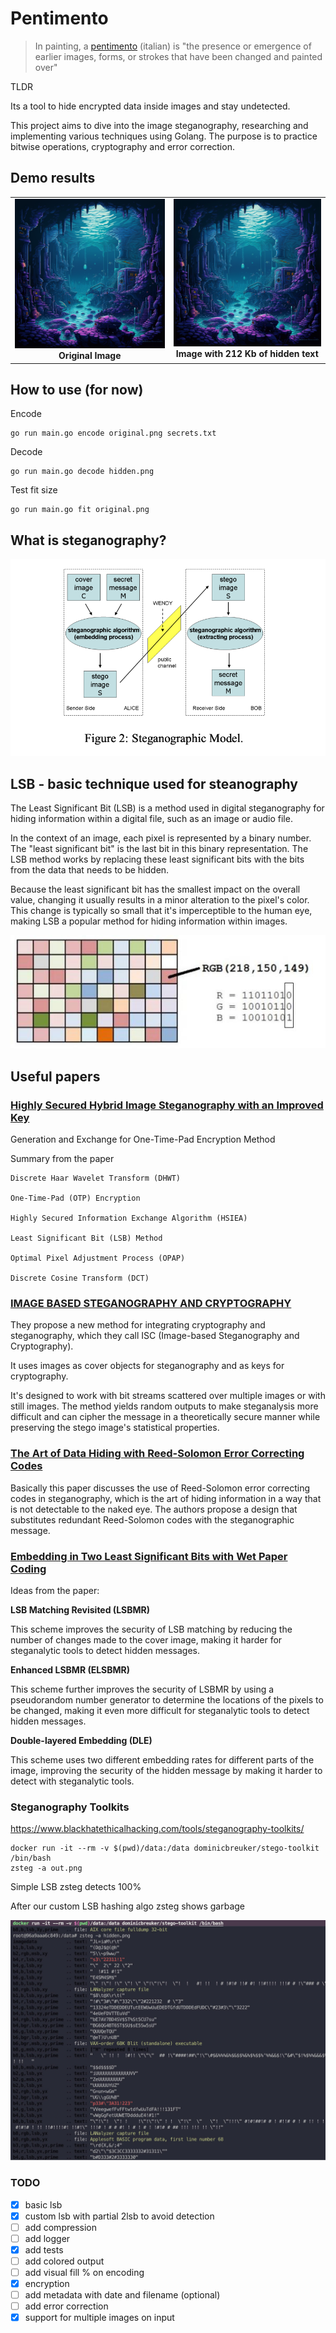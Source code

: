 # Pentimento
> In painting, a [pentimento](https://en.wikipedia.org/wiki/Pentimento) (italian) is "the presence or emergence of earlier images, forms, or strokes that have been changed and painted over"

TLDR

Its a tool to hide encrypted data inside images and stay undetected.

This project aims to dive into the image steganography, researching and implementing various techniques using Golang.
The purpose is to practice bitwise operations, cryptography and error correction.

## Demo results
<table>
  <tr>
    <td valign="top" align="center">
        <a href="assets/original.png">
            <img src="assets/original.png" alt="original" width="420">
        </a>
        <br><b>Original Image</b>
    </td>
    <td valign="top" align="center">
        <a href="assets/hidden.png">
            <img src="assets/hidden.png" alt="hidden" width="420">
        </a>
        <br><b>Image with 212 Kb of hidden text</b>
    </td>
  </tr>
</table>

## How to use (for now)

Encode
```
go run main.go encode original.png secrets.txt
```

Decode
```
go run main.go decode hidden.png
```

Test fit size
```
go run main.go fit original.png
```

## What is steganography?
![stenography](assets/SteganographicModel.png)

## LSB - basic technique used for steanography

The Least Significant Bit (LSB) is a method used in digital steganography for hiding information within a digital file, such as an image or audio file.

In the context of an image, each pixel is represented by a binary number. The "least significant bit" is the last bit in this binary representation. The LSB method works by replacing these least significant bits with the bits from the data that needs to be hidden.

Because the least significant bit has the smallest impact on the overall value, changing it usually results in a minor alteration to the pixel's color. This change is typically so small that it's imperceptible to the human eye, making LSB a popular method for hiding information within images.

![LSB](assets/_LSB.jpg)


## Useful papers 


### [Highly Secured Hybrid Image Steganography with an Improved Key](https://dergipark.org.tr/tr/download/article-file/2475349)
Generation and Exchange for One-Time-Pad Encryption Method



Summary from the paper
```
Discrete Haar Wavelet Transform (DHWT)

One-Time-Pad (OTP) Encryption

Highly Secured Information Exchange Algorithm (HSIEA)

Least Significant Bit (LSB) Method

Optimal Pixel Adjustment Process (OPAP)

Discrete Cosine Transform (DCT)
```


### [IMAGE BASED STEGANOGRAPHY AND CRYPTOGRAPHY](https://www.diag.uniroma1.it/~bloisi/steganography/isc.pdf)


They propose a new method for integrating cryptography and steganography, which they call ISC (Image-based Steganography and Cryptography). 

It uses images as cover objects for steganography and as keys for cryptography. 

It's designed to work with bit streams scattered over multiple images or with still images. The method yields random outputs to make steganalysis more difficult and can cipher the message in a theoretically secure manner while preserving the stego image's statistical properties.




### [The Art of Data Hiding with Reed-Solomon Error Correcting Codes](https://arxiv.org/abs/1411.4790)


Basically this paper discusses the use of Reed-Solomon error correcting codes in steganography, which is the art of hiding information in a way that is not detectable to the naked eye. The authors propose a design that substitutes redundant Reed-Solomon codes with the steganographic message. 

### [Embedding in Two Least Significant Bits with Wet Paper Coding](https://eprint.iacr.org/2008/255.pdf)



Ideas from the paper:

**LSB Matching Revisited (LSBMR)**

This scheme improves the security of LSB matching by reducing the number of changes made to the cover image, making it harder for steganalytic tools to detect hidden messages.

**Enhanced LSBMR (ELSBMR)**

This scheme further improves the security of LSBMR by using a pseudorandom number generator to determine the locations of the pixels to be changed, making it even more difficult for steganalytic tools to detect hidden messages.

**Double-layered Embedding (DLE)**

This scheme uses two different embedding rates for different parts of the image, improving the security of the hidden message by making it harder to detect with steganalytic tools.


### Steganography Toolkits

https://www.blackhatethicalhacking.com/tools/steganography-toolkits/

```
docker run -it --rm -v $(pwd)/data:/data dominicbreuker/stego-toolkit /bin/bash
zsteg -a out.png
```

Simple LSB zsteg detects 100% 

After our custom LSB hashing algo zsteg shows garbage

![zsteg_results](assets/zsteg.jpg)


### TODO

- [x] basic lsb
- [x] custom lsb with partial 2lsb to avoid detection
- [ ] add compression
- [ ] add logger
- [x] add tests
- [ ] add colored output
- [ ] add visual fill % on encoding
- [x] encryption
- [ ] add metadata with date and filename (optional)
- [ ] add error correction
- [x] support for multiple images on input
